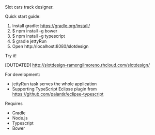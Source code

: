 Slot cars track designer.

Quick start guide:

1. Install gradle: https://gradle.org/install/
2. $ npm install -g bower
3. $ npm install -g typescript
4. $ gradle jettyRun
5. Open http://localhost:8080/slotdesign

Try it!

   [OUTDATED] http://slotdesign-ramongilmoreno.rhcloud.com/slotdesign/

For development:

* jettyRun task serves the whole application
* Supporting TypeScript Eclipse plugin from https://github.com/palantir/eclipse-typescript

Requires

* Gradle
* Node.js
* Typescript
* Bower
